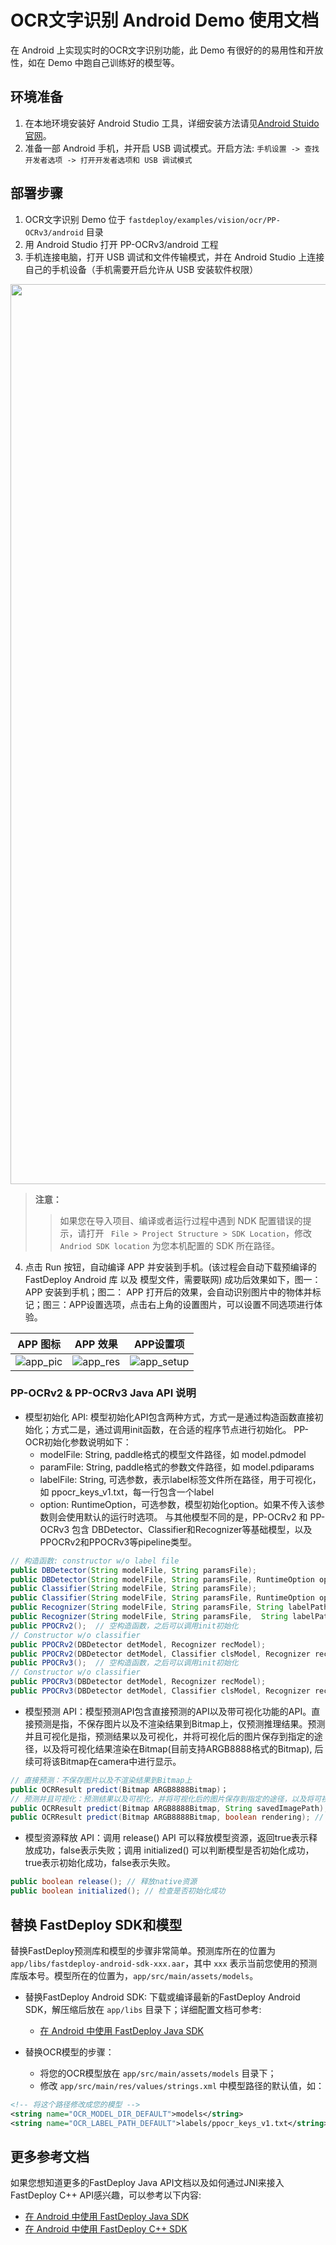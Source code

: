 # OCR文字识别 Android Demo 使用文档

在 Android 上实现实时的OCR文字识别功能，此 Demo 有很好的的易用性和开放性，如在 Demo 中跑自己训练好的模型等。

## 环境准备

1. 在本地环境安装好 Android Studio 工具，详细安装方法请见[Android Stuido 官网](https://developer.android.com/studio)。
2. 准备一部 Android 手机，并开启 USB 调试模式。开启方法: `手机设置 -> 查找开发者选项 -> 打开开发者选项和 USB 调试模式`

## 部署步骤

1. OCR文字识别 Demo 位于 `fastdeploy/examples/vision/ocr/PP-OCRv3/android` 目录
2. 用 Android Studio 打开 PP-OCRv3/android 工程
3. 手机连接电脑，打开 USB 调试和文件传输模式，并在 Android Studio 上连接自己的手机设备（手机需要开启允许从 USB 安装软件权限）

<p align="center">
<img width="1440" alt="image" src="https://user-images.githubusercontent.com/31974251/203257262-71b908ab-bb2b-47d3-9efb-67631687b774.png">
</p>

> **注意：**
>> 如果您在导入项目、编译或者运行过程中遇到 NDK 配置错误的提示，请打开 ` File > Project Structure > SDK Location`，修改 `Andriod SDK location` 为您本机配置的 SDK 所在路径。

4. 点击 Run 按钮，自动编译 APP 并安装到手机。(该过程会自动下载预编译的 FastDeploy Android 库 以及 模型文件，需要联网)
   成功后效果如下，图一：APP 安装到手机；图二： APP 打开后的效果，会自动识别图片中的物体并标记；图三：APP设置选项，点击右上角的设置图片，可以设置不同选项进行体验。

| APP 图标 | APP 效果 | APP设置项
  | ---     | --- | --- |
| ![app_pic](https://user-images.githubusercontent.com/14995488/203484427-83de2316-fd60-4baf-93b6-3755f9b5559d.jpg)   | ![app_res](https://user-images.githubusercontent.com/14995488/203495616-af42a5b7-d3bc-4fce-8d5e-2ed88454f618.jpg) |  ![app_setup](https://user-images.githubusercontent.com/14995488/203484436-57fdd041-7dcc-4e0e-b6cb-43e5ac1e729b.jpg) |  

### PP-OCRv2 & PP-OCRv3 Java API 说明

- 模型初始化 API: 模型初始化API包含两种方式，方式一是通过构造函数直接初始化；方式二是，通过调用init函数，在合适的程序节点进行初始化。 PP-OCR初始化参数说明如下：
  - modelFile: String, paddle格式的模型文件路径，如 model.pdmodel
  - paramFile: String, paddle格式的参数文件路径，如 model.pdiparams
  - labelFile: String, 可选参数，表示label标签文件所在路径，用于可视化，如 ppocr_keys_v1.txt，每一行包含一个label
  - option: RuntimeOption，可选参数，模型初始化option。如果不传入该参数则会使用默认的运行时选项。
    与其他模型不同的是，PP-OCRv2 和 PP-OCRv3 包含 DBDetector、Classifier和Recognizer等基础模型，以及PPOCRv2和PPOCRv3等pipeline类型。
```java
// 构造函数: constructor w/o label file
public DBDetector(String modelFile, String paramsFile);
public DBDetector(String modelFile, String paramsFile, RuntimeOption option);
public Classifier(String modelFile, String paramsFile);
public Classifier(String modelFile, String paramsFile, RuntimeOption option);
public Recognizer(String modelFile, String paramsFile, String labelPath);
public Recognizer(String modelFile, String paramsFile,  String labelPath, RuntimeOption option);
public PPOCRv2();  // 空构造函数，之后可以调用init初始化
// Constructor w/o classifier
public PPOCRv2(DBDetector detModel, Recognizer recModel);
public PPOCRv2(DBDetector detModel, Classifier clsModel, Recognizer recModel);
public PPOCRv3();  // 空构造函数，之后可以调用init初始化
// Constructor w/o classifier
public PPOCRv3(DBDetector detModel, Recognizer recModel);
public PPOCRv3(DBDetector detModel, Classifier clsModel, Recognizer recModel);
```  
- 模型预测 API：模型预测API包含直接预测的API以及带可视化功能的API。直接预测是指，不保存图片以及不渲染结果到Bitmap上，仅预测推理结果。预测并且可视化是指，预测结果以及可视化，并将可视化后的图片保存到指定的途径，以及将可视化结果渲染在Bitmap(目前支持ARGB8888格式的Bitmap), 后续可将该Bitmap在camera中进行显示。
```java
// 直接预测：不保存图片以及不渲染结果到Bitmap上
public OCRResult predict(Bitmap ARGB8888Bitmap)；
// 预测并且可视化：预测结果以及可视化，并将可视化后的图片保存到指定的途径，以及将可视化结果渲染在Bitmap上
public OCRResult predict(Bitmap ARGB8888Bitmap, String savedImagePath);
public OCRResult predict(Bitmap ARGB8888Bitmap, boolean rendering); // 只渲染 不保存图片
```
- 模型资源释放 API：调用 release() API 可以释放模型资源，返回true表示释放成功，false表示失败；调用 initialized() 可以判断模型是否初始化成功，true表示初始化成功，false表示失败。
```java
public boolean release(); // 释放native资源  
public boolean initialized(); // 检查是否初始化成功
```

## 替换 FastDeploy SDK和模型
替换FastDeploy预测库和模型的步骤非常简单。预测库所在的位置为 `app/libs/fastdeploy-android-sdk-xxx.aar`，其中 `xxx` 表示当前您使用的预测库版本号。模型所在的位置为，`app/src/main/assets/models`。
- 替换FastDeploy Android SDK: 下载或编译最新的FastDeploy Android SDK，解压缩后放在 `app/libs` 目录下；详细配置文档可参考:
  - [在 Android 中使用 FastDeploy Java SDK](../../../../../java/android/)

- 替换OCR模型的步骤：
  - 将您的OCR模型放在 `app/src/main/assets/models` 目录下；
  - 修改 `app/src/main/res/values/strings.xml` 中模型路径的默认值，如：
```xml
<!-- 将这个路径修改成您的模型 -->
<string name="OCR_MODEL_DIR_DEFAULT">models</string>  
<string name="OCR_LABEL_PATH_DEFAULT">labels/ppocr_keys_v1.txt</string>
```  

## 更多参考文档
如果您想知道更多的FastDeploy Java API文档以及如何通过JNI来接入FastDeploy C++ API感兴趣，可以参考以下内容:
- [在 Android 中使用 FastDeploy Java SDK](../../../../../java/android/)
- [在 Android 中使用 FastDeploy C++ SDK](../../../../../docs/cn/faq/use_cpp_sdk_on_android.md)  
